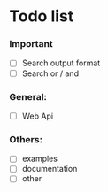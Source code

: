 # Todo list

### Important

- [ ] Search output format
- [ ] Search or / and

### General:

- [ ] Web Api

### Others:

- [ ] examples
- [ ] documentation
- [ ] other
